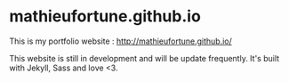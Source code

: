 # mathieufortune.github.io

This is my portfolio website : http://mathieufortune.github.io/

This website is still in development and will be update frequently. It's built with Jekyll, Sass and love <3.
